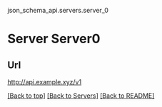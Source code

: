 json_schema_api.servers.server_0
# Server Server0

## Url
http://api.example.xyz/v1

[[Back to top]](#top) [[Back to Servers]](../../README.md#Servers) [[Back to README]](../../README.md)
